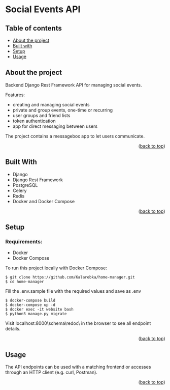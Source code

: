 # Social Events API

## Table of contents
* [About the project](#about-the-project)
* [Built with](#built-with)
* [Setup](#setup)
* [Usage](#usage)

## About the project


Backend Django Rest Framework API for managing social events.

Features:
* creating and managing social events
* private and group events, one-time or recurring
* user groups and friend lists
* token authentication
* app for direct messaging between users

The project contains a messagebox app to let users communicate.

<p align="right">(<a href="#top">back to top</a>)</p>


## Built With

* Django
* Django Rest Framework
* PostgreSQL
* Celery
* Redis
* Docker and Docker Compose
<p align="right">(<a href="#top">back to top</a>)</p>
    
## Setup

### Requirements:
* Docker
* Docker Compose


To run this project locally with Docker Compose:

```
$ git clone https://github.com/Kalarebka/home-manager.git
$ cd home-manager
```
Fill the .env.sample file with the required values and save as .env

```
$ docker-compose build
$ docker-compose up -d
$ docker exec -it website bash
$ python3 manage.py migrate
```
Visit localhost:8000\schema\redoc\ in the browser to see all endpoint details.

<p align="right">(<a href="#top">back to top</a>)</p>

## Usage

The API endpoints can be used with a matching frontend or accesses through an HTTP client (e.g. curl, Postman).

<p align="right">(<a href="#top">back to top</a>)</p>
